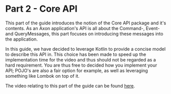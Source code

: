 # Part 2 - Core API

This part of the guide introduces the notion of the Core API package and it's contents.
As an Axon application's API is all about the Command-, Event- and QueryMessages,
 this part focuses on introducing these messages into the application.  

In this guide, we have decided to leverage Kotlin to provide a concise model to describe this API in.
This choice has been made to speed up the implementation time for the video
 and thus should not be regarded as a hard requirement.
You are thus free to decided how you implement your API; POJO's are also a fair option for example,
 as well as leveraging something like Lombok on top of it.

The video relating to this part of the guide can be found [here](https://www.youtube.com/watch?v=tqn9p8Duy54).